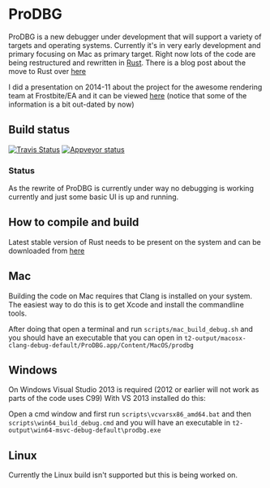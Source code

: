 ProDBG
======

ProDBG is a new debugger under development that will support a variety of targets and operating systems. Currently it's in very early development and primary focusing on Mac as primary target.
Right now lots of the code are being restructured and rewritten in [Rust](https://www.rust-lang.org). There is a blog post about the move to Rust over [here](http://prodbg.com/ProDBG-switches-to-Rust)

I did a presentation on 2014-11 about the project for the awesome rendering team at Frostbite/EA and it can be viewed [here](https://dl.dropboxusercontent.com/u/5205843/ProDBG-Presentation.pdf) (notice that some of the information is a bit out-dated by now) 

## Build status

[![Travis Status](https://travis-ci.org/emoon/ProDBG.svg?branch=master)](https://travis-ci.org/emoon/ProDBG)
[![Appveyor status](https://ci.appveyor.com/api/projects/status/ne1jeu7t8aba5nok?svg=true)](https://ci.appveyor.com/project/emoon/prodbg)

### Status

As the rewrite of ProDBG is currently under way no debugging is working currently and just some basic UI is up and running.

## How to compile and build

Latest stable version of Rust needs to be present on the system and can be downloaded from [here](https://www.rust-lang.org/downloads.html)

## Mac

Building the code on Mac requires that Clang is installed on your system. The easiest way to do this is to get Xcode and install the commandline tools.

After doing that open a terminal and run ```scripts/mac_build_debug.sh``` and you should have an executable that you can open in ```t2-output/macosx-clang-debug-default/ProDBG.app/Content/MacOS/prodbg```

## Windows

On Windows Visual Studio 2013 is required (2012 or earlier will not work as parts of the code uses C99) With VS 2013 installed do this:

Open a cmd window and first run ```scripts\vcvarsx86_amd64.bat``` and then ```scripts\win64_build_debug.cmd``` and you will have an executable in ```t2-output\win64-msvc-debug-default\prodbg.exe```

## Linux

Currently the Linux build isn't supported but this is being worked on. 



